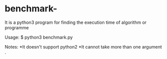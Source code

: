 # benchmark-
It is a python3 program for finding the execution time of algorithm or programme 

Usage:
     $ python3 benchmark.py <your algorithm file name>

Notes:
      *It doesn't support python2
      *It cannot take more than one argument .
